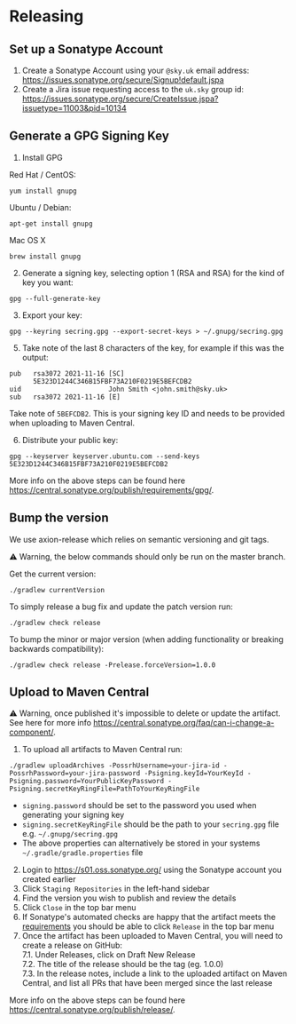 # Releasing

## Set up a Sonatype Account

1. Create a Sonatype Account using your `@sky.uk` email address: https://issues.sonatype.org/secure/Signup!default.jspa
2. Create a Jira issue requesting access to the `uk.sky` group id: https://issues.sonatype.org/secure/CreateIssue.jspa?issuetype=11003&pid=10134

## Generate a GPG Signing Key

1. Install GPG

Red Hat / CentOS:
```shell
yum install gnupg
```

Ubuntu / Debian:
```shell
apt-get install gnupg
```

Mac OS X
```shell
brew install gnupg
```

2. Generate a signing key, selecting option 1 (RSA and RSA) for the kind of key you want:

```shell
gpg --full-generate-key
```

3. Export your key:

```shell
gpg --keyring secring.gpg --export-secret-keys > ~/.gnupg/secring.gpg
```

5. Take note of the last 8 characters of the key, for example if this was the output:

```shell
pub   rsa3072 2021-11-16 [SC]
      5E323D1244C346B15FBF73A210F0219E5BEFCDB2
uid                      John Smith <john.smith@sky.uk>
sub   rsa3072 2021-11-16 [E]
```

Take note of `5BEFCDB2`. This is your signing key ID and needs to be provided when uploading to Maven Central.

6. Distribute your public key:

```shell
gpg --keyserver keyserver.ubuntu.com --send-keys 5E323D1244C346B15FBF73A210F0219E5BEFCDB2
```

More info on the above steps can be found here https://central.sonatype.org/publish/requirements/gpg/.

## Bump the version

We use axion-release which relies on semantic versioning and git tags.

:warning: Warning, the below commands should only be run on the master branch.

Get the current version:
```shell
./gradlew currentVersion
```

To simply release a bug fix and update the patch version run:
```shell
./gradlew check release
```

To bump the minor or major version (when adding functionality or breaking backwards compatibility):
```shell
./gradlew check release -Prelease.forceVersion=1.0.0
```

## Upload to Maven Central

:warning: Warning, once published it's impossible to delete or update the artifact. See here for more info 
https://central.sonatype.org/faq/can-i-change-a-component/.

1. To upload all artifacts to Maven Central run:

```shell
./gradlew uploadArchives -PossrhUsername=your-jira-id -PossrhPassword=your-jira-password -Psigning.keyId=YourKeyId -Psigning.password=YourPublicKeyPassword -Psigning.secretKeyRingFile=PathToYourKeyRingFile
```

- `signing.password` should be set to the password you used when generating your signing key
- `signing.secretKeyRingFile` should be the path to your `secring.gpg` file e.g. `~/.gnupg/secring.gpg`
- The above properties can alternatively be stored in your systems `~/.gradle/gradle.properties` file

2. Login to https://s01.oss.sonatype.org/ using the Sonatype account you created earlier
3. Click `Staging Repositories` in the left-hand sidebar
4. Find the version you wish to publish and review the details
5. Click `Close` in the top bar menu
6. If Sonatype's automated checks are happy that the artifact meets the
[requirements](https://central.sonatype.org/publish/requirements/) you should be able to click `Release` in the top bar
menu
7. Once the artifact has been uploaded to Maven Central, you will need to create a release on GitHub:  
7.1. Under Releases, click on Draft New Release  
7.2. The title of the release should be the tag (eg. 1.0.0)  
7.3. In the release notes, include a link to the uploaded artifact on Maven Central, and list all PRs that have been merged since the last release

More info on the above steps can be found here https://central.sonatype.org/publish/release/.
